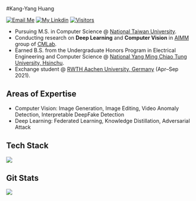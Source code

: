 <!--
**alberthkyhky/alberthkyhky** is a ✨ _special_ ✨ repository because its `README.md` (this file) appears on your GitHub profile.

Here are some ideas to get you started:

- 🔭 I’m currently working on ...
- 🌱 I’m currently learning ...
- 👯 I’m looking to collaborate on ...
- 🤔 I’m looking for help with ...
- 💬 Ask me about ...
- 📫 How to reach me: ...
- 😄 Pronouns: ...
- ⚡ Fun fact: ...
-->
#Kang-Yang Huang

[![Email Me](https://img.shields.io/badge/Email%20Me-EA4335?logo=Gmail&logoColor=white&style=for-the-badge)](mailto:huangkangyang@cmlab.csie.ntu.edu.tw)
[![My Linkdin](https://img.shields.io/badge/My%20Linkedin-%230077B5?logo=linkedin&logoColor=white&style=for-the-badge)]([https://www.linkedin.com/in/jwliao1209/](https://www.linkedin.com/in/kang-yang-huang-1a47851a4/))
[![Visitors](https://api.visitorbadge.io/api/visitors?path=https%3A%2F%2Fgithub.com%2FJia-wei-liao&label=VISITORS&labelColor=%23dce775&countColor=%23697689)](https://visitorbadge.io/status?path=https%3A%2F%2Fgithub.com%2Falberthkyhky)

- Pursuing M.S. in Computer Science @ [National Taiwan University](https://www.csie.ntu.edu.tw/).  
- Conducting research on **Deep Learning** and **Computer Vision** in [AIMM](https://aimm.cmlab.csie.ntu.edu.tw) group of [CMLab](https://cmlab.csie.ntu.edu.tw).
- Earned B.S. from the Undergraduate Honors Program in Electrical Engineering and Computer Science @ [National Yang Ming Chiao Tung University, Hsinchu](https://www.nycu.edu.tw/nycu/en/index).
- Exchange student @ [RWTH Aachen University, Germany](https://www.rwth-aachen.de/go/id/a/?lidx=1) (Apr–Sep 2021).

## Areas of Expertise

- Computer Vision: Image Generation, Image Editing, Video Anomaly Detection, Interpretable DeepFake Detection
- Deep Learning: Federated Learning, Knowledge Distillation, Adversarial Attack

## Tech Stack

<p align="left">
  <a href="https://skillicons.dev">
    <img src="https://skillicons.dev/icons?i=py,pytorch,opencv,sklearn,selenium,latex,anaconda,git,github,notion"/>
  </a>
</p>

## Git Stats

<p align="left">
  <a href="https://github.com/kunkunlin1221">
    <img src="https://github-stats-alpha.vercel.app/api?username=alberthkyhky&cc=22272e&tc=37BCF6&ic=fff&bc=0000">
  </a>
</p>
